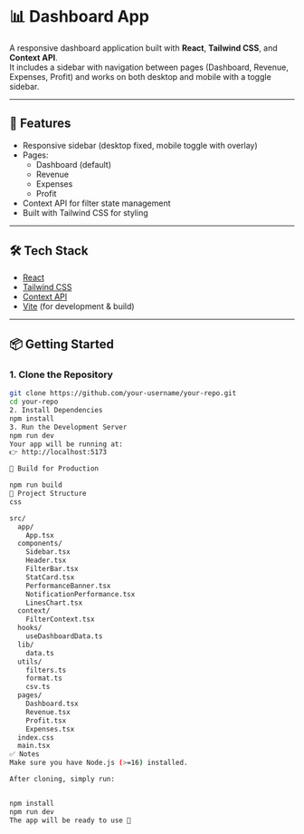 # 📊 Dashboard App

A responsive dashboard application built with **React**, **Tailwind CSS**, and **Context API**.  
It includes a sidebar with navigation between pages (Dashboard, Revenue, Expenses, Profit) and works on both desktop and mobile with a toggle sidebar.

---

## 🚀 Features

- Responsive sidebar (desktop fixed, mobile toggle with overlay)
- Pages:
  - Dashboard (default)
  - Revenue
  - Expenses
  - Profit
- Context API for filter state management
- Built with Tailwind CSS for styling

---

## 🛠 Tech Stack

- [React](https://reactjs.org/)
- [Tailwind CSS](https://tailwindcss.com/)
- [Context API](https://reactjs.org/docs/context.html)
- [Vite](https://vitejs.dev/) (for development & build)

---

## 📦 Getting Started

### 1. Clone the Repository
```bash
git clone https://github.com/your-username/your-repo.git
cd your-repo
2. Install Dependencies
npm install
3. Run the Development Server
npm run dev
Your app will be running at:
👉 http://localhost:5173

🔨 Build for Production

npm run build
📂 Project Structure
css

src/
  app/
    App.tsx
  components/
    Sidebar.tsx
    Header.tsx
    FilterBar.tsx
    StatCard.tsx
    PerformanceBanner.tsx
    NotificationPerformance.tsx 
    LinesChart.tsx
  context/
    FilterContext.tsx
  hooks/
    useDashboardData.ts
  lib/
    data.ts
  utils/
    filters.ts
    format.ts
    csv.ts
  pages/
    Dashboard.tsx
    Revenue.tsx
    Profit.tsx
    Expenses.tsx
  index.css
  main.tsx
✅ Notes
Make sure you have Node.js (>=16) installed.

After cloning, simply run:


npm install
npm run dev
The app will be ready to use 🎉

